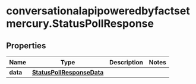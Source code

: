 # conversationalapipoweredbyfactsetmercury.StatusPollResponse

## Properties

Name | Type | Description | Notes
------------ | ------------- | ------------- | -------------
**data** | [**StatusPollResponseData**](StatusPollResponseData.md) |  | 


